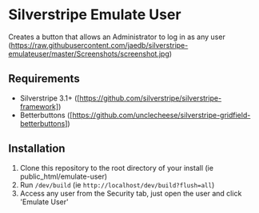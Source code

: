 # Silverstripe Emulate User
Creates a button that allows an Administrator to log in as any user
(https://raw.githubusercontent.com/jaedb/silverstripe-emulateuser/master/Screenshots/screenshot.jpg)

## Requirements
* Silverstripe 3.1+ ([https://github.com/silverstripe/silverstripe-framework])
* Betterbuttons ([https://github.com/unclecheese/silverstripe-gridfield-betterbuttons])

## Installation
1. Clone this repository to the root directory of your install (ie public_html/emulate-user)
2. Run `/dev/build` (ie `http://localhost/dev/build?flush=all`)
3. Access any user from the Security tab, just open the user and click 'Emulate User'
